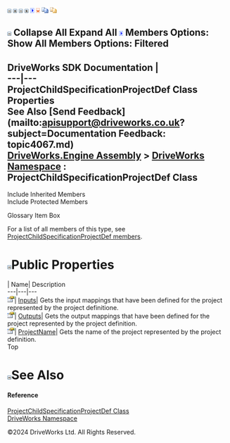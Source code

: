 ![](dotnetimages/collapse.gif) ![](dotnetimages/expand.gif) ![](dotnetimages/collapse.gif) ![](dotnetimages/expand.gif) ![](dotnetimages/drpdown.gif) ![](dotnetimages/drpdown_orange.gif) ![](dotnetimages/copycode.gif) ![](dotnetimages/copycodeHighlight.gif)

![](dotnetimages/collapse.gif) Collapse All Expand All ![](dotnetimages/drpdown.gif) Members Options: Show All  Members Options: Filtered   
---  
DriveWorks SDK Documentation  |   
---|---  
ProjectChildSpecificationProjectDef Class Properties   
See Also [Send Feedback](mailto:apisupport@driveworks.co.uk?subject=Documentation Feedback: topic4067.md)  
[DriveWorks.Engine Assembly](topic2156.md) > [DriveWorks Namespace](topic2159.md) : ProjectChildSpecificationProjectDef Class  
---  
  
Include Inherited Members    
Include Protected Members    


Glossary Item Box

For a list of all members of this type, see [ProjectChildSpecificationProjectDef members](topic4068.md).

# ![](dotnetimages/collapse.gif)Public Properties

| Name| Description  
---|---|---  
![Public Property](dotnetimages/publicProperty.gif)| [Inputs](topic4083.md)| Gets the input mappings that have been defined for the project represented by the project definitione.   
![Public Property](dotnetimages/publicProperty.gif)| [Outputs](topic4084.md)| Gets the output mappings that have been defined for the project represented by the project definition.   
![Public Property](dotnetimages/publicProperty.gif)| [ProjectName](topic4085.md)| Gets the name of the project represented by the project definition.   
Top

# ![](dotnetimages/collapse.gif)See Also

#### Reference

[ProjectChildSpecificationProjectDef Class](topic4067.md)   
[DriveWorks Namespace](topic2159.md)

©2024 DriveWorks Ltd. All Rights Reserved.

